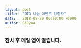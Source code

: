 ```yaml
---
layout: post
title:  "OTG 나눔 이벤트 당첨자"
date:   2018-09-29 00:00:00 +0900
author: SiRyuA
---
```


### 잠시 후 메일 앱이 열립니다.

<script>
location.href = "mailto:develoid@naver.com"
              + "?cc="
              + "&subject="
              + "[이벤트] OTG 나눔 이벤트 당첨자 입니다."
              + "&body="
              + "%40 닉네임 %0D%0A%0D%0A%0D%0A"
              + "%40 네이버 ID %0D%0A%0D%0A%0D%0A"
              + "%40 이름 %0D%0A%0D%0A%0D%0A"
              + "%40 전화 %0D%0A%0D%0A%0D%0A"
              + "%40 상품 받을 주소(실물 수령 일 경우 기입) %0D%0A%0D%0A%0D%0A"
              + "%40 카카오톡 ID(카카오톡 수령 일 경우 기입) %0D%0A%0D%0A%0D%0A";
</script>
